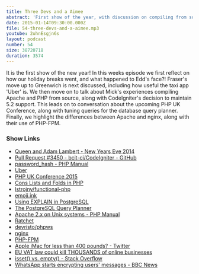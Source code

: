 ```yaml
---
title: Three Devs and a Aimee
abstract: 'First show of the year, with discussion on compiling from source, nginx and Postgres'
date: 2015-01-14T09:30:00.000Z
file: 54-three-devs-and-a-aimee.mp3
youtube: 2uhnEsgjn6s
layout: podcast
number: 54
size: 38720718
duration: 3574
---
```


It is the first show of the new year!
In this weeks episode we first reflect on how our holiday breaks went, and what happened to Edd's face?!
Fraser's move up to Greenwich is next discussed, including how useful the taxi app 'Uber' is.
We then move on to talk about Mick's experiences compiling Apache and PHP from source, along with CodeIgniter's decision to maintain 5.2 support.
This leads on to conversation about the upcoming PHP UK Conference, along with tuning queries for the database query planner.
Finally, we highlight the differences between Apache and nginx, along with their use of PHP-FPM.

### Show Links

- [Queen and Adam Lambert - New Years Eve 2014](https://www.youtube.com/watch?v=zWCNokFWrrQ)
- [Pull Request #3450 - bcit-ci/CodeIgniter - GitHub](https://github.com/bcit-ci/CodeIgniter/pull/3450#issuecomment-69464442)
- [password_hash - PHP Manual](http://php.net/manual/en/function.password-hash.php)
- [Uber](https://www.uber.com/)
- [PHP UK Conference 2015](http://phpconference.co.uk/)
- [Cons Lists and Folds in PHP](http://eddmann.com/posts/cons-lists-and-folds-in-php/)
- [lstrojny/functional-php](https://github.com/lstrojny/functional-php)
- [emoji.ink](http://emoji.ink/)
- [Using EXPLAIN in PostgreSQL](https://wiki.postgresql.org/wiki/Using_EXPLAIN)
- [The PostgreSQL Query Planner](http://www.slideshare.net/pgconf/the-postgresql-query-planner)
- [Apache 2.x on Unix systems - PHP Manual](http://php.net/manual/en/install.unix.apache2.php)
- [Ratchet](http://socketo.me/)
- [devristo/phpws](https://github.com/Devristo/phpws)
- [nginx](http://nginx.org/)
- [PHP-FPM](http://php-fpm.org/)
- [Apple iMac for less than 400 pounds? - Twitter](https://twitter.com/RobHale77/status/552931838470402050)
- [EU VAT law could kill THOUSANDS of online businesses](http://www.theregister.co.uk/2014/12/17/eu_vat_law_could_kill_off_thousands_of_online_businesses/)
- [isset() vs. empty() - Stack Overflow](http://stackoverflow.com/questions/1219542/in-where-shall-i-use-isset-and-empty/1219561#1219561)
- [WhatsApp starts encrypting users' messages - BBC News](http://www.bbc.co.uk/news/technology-30114346)
